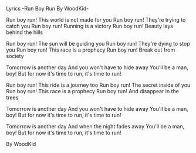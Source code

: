 Lyrics 
-Run Boy Run By WoodKid-

Run boy run! This world is not made for you
Run boy run! They're trying to catch you
Run boy run! Running is a victory
Run boy run! Beauty lays behind the hills

Run boy run! The sun will be guiding you
Run boy run! They're dying to stop you
Run boy run! This race is a prophecy
Run boy run! Break out from society

Tomorrow is another day
And you won't have to hide away
You'll be a man, boy!
But for now it's time to run, it's time to run!

Run boy run! This ride is a journey too
Run boy run! The secret inside of you
Run boy run! This race is a prophecy
Run boy run! And disappear in the trees

Tomorrow is another day
And you won't have to hide away
You'll be a man, boy!
But for now it's time to run, it's time to run!

Tomorrow is another day
And when the night fades away
You'll be a man, boy!
But for now it's time to run, it's time to run!

By WoodKid

